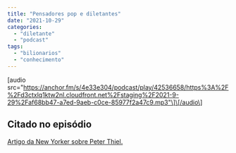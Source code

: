 ```yaml
---
title: "Pensadores pop e diletantes"
date: "2021-10-29"
categories: 
  - "diletante"
  - "podcast"
tags: 
  - "bilionarios"
  - "conhecimento"
---
```


\[audio src="https://anchor.fm/s/4e33e304/podcast/play/42536658/https%3A%2F%2Fd3ctxlq1ktw2nl.cloudfront.net%2Fstaging%2F2021-9-29%2Faf68bb47-a7ed-9aeb-c0ce-85977f2a47c9.mp3"\]\[/audio\]

## Citado no episódio

[Artigo da New Yorker sobre Peter Thiel.](https://www.newyorker.com/news/letter-from-silicon-valley/what-is-it-about-peter-thiel)
